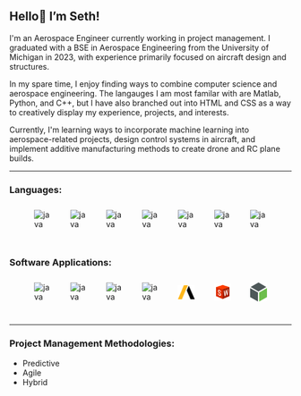 ## Hello👋 I’m Seth!

I'm an Aerospace Engineer currently working in project management. I graduated 
with a BSE in Aerospace Engineering from the University of Michigan in 2023, 
with experience primarily focused on aircraft design and structures.  

In my spare time, I enjoy finding ways to combine computer science and aerospace engineering.
The langauges I am most familar with are Matlab, Python, and C++, but I have also branched 
out into HTML and CSS as a way to creatively display my experience, projects, and interests. 

Currently, I'm learning ways to incorporate machine learning into aerospace-related projects, 
design control systems in aircraft, and implement additive manufacturing methods to create drone and RC plane builds.

---

### Languages:         

<div style="display: flex; justify-content: space-evenly; align-items: center; padding: 10px;">
    <a href="https://www.mathworks.com/help/index.html?s_tid=CRUX_lftnav">
        <img align="left" alt="java" width="30px" src="https://cdn.jsdelivr.net/gh/devicons/devicon@latest/icons/matlab/matlab-original.svg"/>   
    </a>        
    <a href="https://docs.python.org/3/">
        <img align="left" alt="java" width="30px" src="https://cdn.jsdelivr.net/gh/devicons/devicon@latest/icons/python/python-original.svg"/>   
    </a>
     <a href="https://devdocs.io/cpp/">
        <img align="left" alt="java" width="30px" src="https://cdn.jsdelivr.net/gh/devicons/devicon@latest/icons/cplusplus/cplusplus-original.svg"/>   
    </a>
    <a href="https://devdocs.io/c/">
        <img align="left" alt="java" width="30px" src="https://cdn.jsdelivr.net/gh/devicons/devicon@latest/icons/c/c-original.svg"/>   
    </a>
    <a href="https://www.ni.com/docs/en-US/">
        <img align="left" alt="java" width="30px" src="https://cdn.jsdelivr.net/gh/devicons/devicon@latest/icons/labview/labview-original.svg"/>   
    </a>
    <a href="https://developer.mozilla.org/en-US/docs/Web/HTML">
        <img align="left" alt="java" width="30px" src="https://cdn.jsdelivr.net/gh/devicons/devicon@latest/icons/html5/html5-original.svg"/>   
    </a>
    <a href="https://developer.mozilla.org/en-US/docs/Web/CSS">
        <img align="left" alt="java" width="30px" src="https://cdn.jsdelivr.net/gh/devicons/devicon@latest/icons/css3/css3-original.svg"/>   
    </a>                                                      
</div><br> 

### Software Applications:   

<div style="display: flex; justify-content: space-evenly; align-items: center; padding: 10px;">
    <a href="https://code.visualstudio.com/">
        <img align="left" alt="java" width="30px" src="https://cdn.jsdelivr.net/gh/devicons/devicon@latest/icons/vscode/vscode-original.svg"/>   
    </a>
    <a href="https://www.anaconda.com/">
        <img align="left" alt="java" width="30px" src="https://cdn.jsdelivr.net/gh/devicons/devicon@latest/icons/anaconda/anaconda-original.svg"/>   
    </a>
    <a href="https://jupyter.org/">
        <img align="left" alt="java" width="30px" src="https://cdn.jsdelivr.net/gh/devicons/devicon@latest/icons/jupyter/jupyter-original-wordmark.svg"/>   
    </a>
    <a href="https://jupyter.org/">
        <img align="left" alt="java" width="30px" src="https://cdn.jsdelivr.net/gh/devicons/devicon@latest/icons/jira/jira-original-wordmark.svg"/>      
    </a>          
    <a href="https://www.ansys.com/">
        <img align="left" alt="java" width="30px" src="images/AnsysLogo.svg"/>  
    </a>
    <a href="https://www.solidworks.com/">
        <img align="left" alt="java" width="30px" src="images/SolidworksLogo.svg"/>   
    </a>
    <a href="https://www.ptc.com/en/products/creo">
        <img align="left" alt="java" width="30px" src="images/CreoLogo.svg"/>   
    </a>                                                           
</div><br>  

---

### Project Management Methodologies:

<ul>
    <li>Predictive</li>  
    <li>Agile</li> 
    <li>Hybrid</li> 
</ul>             
          

<!---
Freefall802/Freefall802 is a ✨ special ✨ repository because its `README.md` (this file) appears on your GitHub profile.
You can click the Preview link to take a look at your changes.
--->
          
          